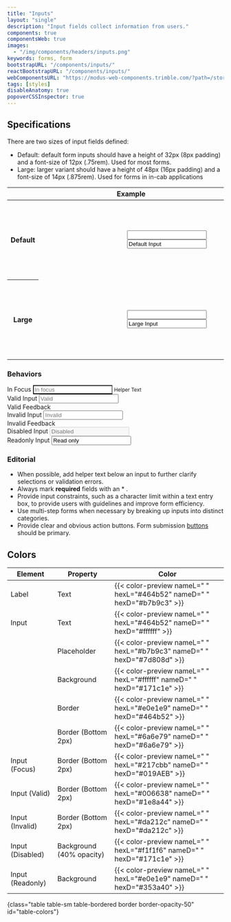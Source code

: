 ```yaml
---
title: "Inputs"
layout: "single"
description: "Input fields collect information from users."
components: true
componentsWeb: true
images:
  - "/img/components/headers/inputs.png"
keywords: forms, form
bootstrapURL: "/components/inputs/"
reactBootstrapURL: "/components/inputs/"
webComponentsURL: "https://modus-web-components.trimble.com/?path=/story/user-inputs-text-input--default"
tags: [styles]
disableAnatomy: true
popoverCSSInspector: true
---
```


## Specifications

There are two sizes of input fields defined:

- Default: default form inputs should have a height of 32px (8px padding) and a font-size of 12px (.75rem). Used for most forms.
- Large: larger variant should have a height of 48px (16px padding) and a font-size of 14px (.875rem). Used for forms in in-cab applications

<table class="table table-bordered">
  <thead class="thead-light">
    <tr>
      <th></th>
      <th>Example</th>
    </tr>
  </thead>
  <tbody>
    <tr>
      <th scope="row">Default</th>
      <td style="height:185px">
      <div style="padding-left: 198px" class="pt-4 vertical-align">
        <input class="form-control mb-2">
        <input
          class="form-control mb-5"
          value="Default Input"
          style=""
          data-bs-toggle="popover"
          data-bs-placement="left"
          data-bs-custom-class="popover-css-inspector"
          data-css-inspector-hide="margin"
          data-css-inspector-show=""
        />
        <div>
      </td>
    </tr>
    <tr>
      <th scope="row">Large</th>
      <td style="height:185px">
      <div style="padding-left: 198px" class="pt-2">
        <input
          class="form-control form-control-lg mb-2"
        />
        <input
          class="form-control form-control-lg anatomy-display-static mb-5"
          value="Large Input"
          style=""
          data-bs-toggle="popover"
          data-bs-placement="left"
          data-bs-custom-class="popover-css-inspector"
          data-css-inspector-hide="margin"
          data-css-inspector-show=""
        />
      </div>
      </td>
    </tr>
  </tbody>
</table>

### Behaviors

<div class="guide-example-block d-inline-block">
  <div class="guide-sample">
    <div class="form-group mb-4">
      <label for="focusInput">In Focus</label>
      <input
        class="form-control focus pe-none"
        id="focusInput"
        placeholder="In focus"
        style="border-bottom-color: var(--bs-primary);  border-bottom-style: solid;  border-bottom-width: 2px;"
        data-bs-toggle="popover"
        data-bs-placement="right"
        data-bs-container="main"
        data-bs-custom-class="popover-css-inspector"
        data-css-inspector-hide="bg-color b-radius b-width color font-size height padding width"
        data-css-inspector-show="b-bottom-color b-bottom-width"
      />
      <small class="text-muted">Helper Text</small>
    </div>
    <div class="form-group mb-4">
      <label for="validInput">Valid Input</label>
      <input
        class="form-control is-valid pe-none"
        id="validInput"
        placeholder="Valid"
        data-bs-toggle="popover"
        data-bs-placement="right"
        data-bs-container="main"
        data-bs-custom-class="popover-css-inspector"
        data-css-inspector-hide="bg-color b-radius b-width color font-size height padding width"
        data-css-inspector-show="b-bottom-color b-bottom-width"
      />
      <div class="valid-feedback">Valid Feedback</div>
    </div>
    <div class="form-group mb-4">
      <label for="invalidInput">Invalid Input</label>
      <input
        class="form-control is-invalid pe-none"
        id="invalidInput"
        placeholder="Invalid"
        data-bs-toggle="popover"
        data-bs-placement="right"
        data-bs-container="body"
        data-bs-custom-class="popover-css-inspector"
        data-css-inspector-hide="bg-color b-radius b-width color font-size height padding width"
        data-css-inspector-show="b-bottom-color b-bottom-width"
      />
      <div class="invalid-feedback">Invalid Feedback</div>
    </div>
    <div class="form-group mb-5">
      <label for="disabledInput">Disabled Input</label>
      <input class="form-control pe-none"
        id="disabledInput"
        disabled
        placeholder="Disabled"
        data-bs-toggle="popover"
        data-bs-placement="right"
        data-bs-container="body"
        data-bs-custom-class="popover-css-inspector"
        data-css-inspector-hide="b-radius b-width font-size height padding width"
        data-css-inspector-show="b-bottom-color b-bottom-width"/>
    </div>
    <div class="form-group mb-4">
      <label for="ReadonlyInput">Readonly Input</label>
      <input class="form-control pe-none"
        id="ReadonlyInput"
        readonly
        value="Read only"
        data-bs-toggle="popover"
        data-bs-placement="right"
        data-bs-container="body"
        data-bs-custom-class="popover-css-inspector"
        data-css-inspector-hide="b-radius b-width font-size height padding width"
        data-css-inspector-show="b-bottom-color b-bottom-width"
      />
    </div>
  </div>
</div>

<style>
  [data-bs-theme="light"] .form-control {
    color: #464b52;
  }
[data-bs-theme="light"] #ReadonlyInput {
    background-color: #e0e1e9;
    color: #252A2E;
  }
[data-bs-theme="dark"] #ReadonlyInput {
    background-color: #353a40;
    color: #fff;
  }
</style>

### Editorial

- When possible, add helper text below an input to further clarify selections or validation errors.
- Always mark **required** fields with an \* .
- Provide input constraints, such as a character limit within a text entry box, to provide users with guidelines and improve form efficiency.
- Use multi-step forms when necessary by breaking up inputs into distinct categories.
- Provide clear and obvious action buttons. Form submission [buttons](/components/web/buttons/) should be primary.

## Colors

<!-- prettier-ignore-start -->
| Element          | Property                 | Color                                                                   |
| ---------------- | ------------------------ | ----------------------------------------------------------------------- |
| Label            | Text                     | {{< color-preview nameL=" " hexL="#464b52" nameD=" " hexD="#b7b9c3" >}} |
| Input            | Text                     | {{< color-preview nameL=" " hexL="#464b52" nameD=" " hexD="#ffffff" >}} |
|                  | Placeholder              | {{< color-preview nameL=" " hexL="#b7b9c3" nameD=" " hexD="#7d808d" >}} |
|                  | Background               | {{< color-preview nameL=" " hexL="#ffffff" nameD=" " hexD="#171c1e" >}} |
|                  | Border                   | {{< color-preview nameL=" " hexL="#e0e1e9" nameD=" " hexD="#464b52" >}} |
|                  | Border (Bottom 2px)      | {{< color-preview nameL=" " hexL="#6a6e79" nameD=" " hexD="#6a6e79" >}} |
| Input (Focus)    | Border (Bottom 2px)      | {{< color-preview nameL=" " hexL="#217cbb" nameD=" " hexD="#019AEB" >}} |
| Input (Valid)    | Border (Bottom 2px)      | {{< color-preview nameL=" " hexL="#006638" nameD=" " hexD="#1e8a44" >}} |
| Input (Invalid)  | Border (Bottom 2px)      | {{< color-preview nameL=" " hexL="#da212c" nameD=" " hexD="#da212c" >}} |
| Input (Disabled) | Background (40% opacity) | {{< color-preview nameL=" " hexL="#f1f1f6" nameD=" " hexD="#171c1e" >}} |
| Input (Readonly) | Background               | {{< color-preview nameL=" " hexL="#e0e1e9" nameD=" " hexD="#353a40" >}} |
{class="table table-sm table-bordered border border-opacity-50" id="table-colors"}
<!-- prettier-ignore-end -->
